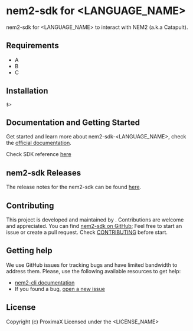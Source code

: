 [comment]: # (Replace variables LANGUAGE_NAME, YEAR, LICENSE_NAME, CONTRIBUTORS, GITHUB_NICKNAME and complete Requirements and Installation sections)

# nem2-sdk for <LANGUAGE_NAME>

nem2-sdk for <LANGUAGE_NAME> to interact with NEM2 (a.k.a Catapult).

## Requirements

- A
- B
- C

## Installation

```$>```

## Documentation and Getting Started

Get started and learn more about nem2-sdk-<LANGUAGE_NAME>, check the [official documentation][docs].

Check SDK reference [here][sdk-ref]

## nem2-sdk Releases

The release notes for the nem2-sdk can be found [here](CHANGELOG.md).

## Contributing

This project is developed and maintained by <CONTRIBUTORS>. Contributions are welcome and appreciated. You can find [nem2-sdk on GitHub][self]; 
Feel free to start an issue or create a pull request. Check [CONTRIBUTING](CONTRIBUTING.md) before start.

## Getting help

We use GitHub issues for tracking bugs and have limited bandwidth to address them.
Please, use the following available resources to get help:

- [nem2-cli documentation][docs]
- If you found a bug, [open a new issue][issues]

## License

Copyright (c) <YEAR> ProximaX
Licensed under the <LICENSE_NAME>

[self]: https://github.com/proximax-storage/nem2-sdk-<LANGUAGE_NAME>
[docs]: http://proximax-storage.github.io/getting-started/setup-workstation.html
[issues]: https://github.com/<GITHUB_NICKNAME>/nem2-sdk-<LANGUAGE_NAME>/issues
[sdk-ref]: http://proximax-storage.github.io/nem2-sdk-<LANGUAGE_NAME>